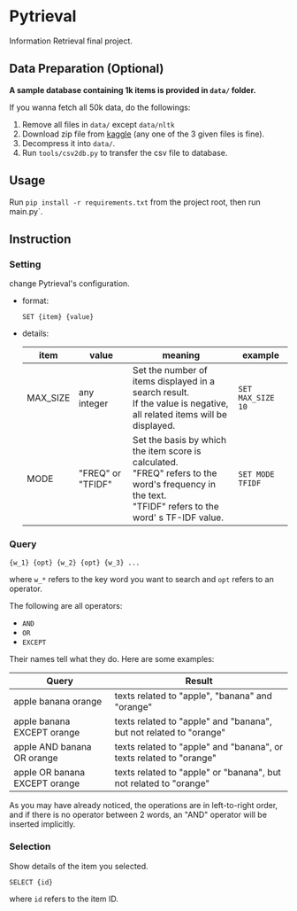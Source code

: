 # Pytrieval

Information Retrieval final project.

## Data Preparation (Optional)

**A sample database containing 1k items is provided in  `data/` folder.** 

If you wanna fetch all 50k data, do the followings:

1. Remove all files in `data/` except `data/nltk`
2. Download zip file from [kaggle](https://www.kaggle.com/snapcrack/all-the-news) (any one of the 3 given files is fine).
3. Decompress it into `data/`.
4. Run `tools/csv2db.py` to transfer the csv file to database.

## Usage

Run `pip install -r requirements.txt` from the project root, then run main.py`.

## Instruction

### Setting

change Pytrieval's configuration.

+ format: 

  ```SET {item} {value}```

+ details:

  | item     | value             | meaning                                                      | example           |
  | -------- | ----------------- | ------------------------------------------------------------ | ----------------- |
  | MAX_SIZE | any integer       | Set the number of items displayed in a search result.<br>If the value is negative, all related items will be displayed. | `SET MAX_SIZE 10` |
  | MODE     | "FREQ" or "TFIDF" | Set the basis by which the item score is calculated.<br>"FREQ" refers to the word's  frequency in the text.<br>"TFIDF" refers to the word' s TF-IDF value. | `SET MODE TFIDF`  |

### Query

```
{w_1} {opt} {w_2} {opt} {w_3} ...
```

where `w_*` refers to the key word you want to search and `opt` refers to an operator.

The following are all operators:

+ `AND`
+ `OR`
+ `EXCEPT`

Their names tell what they do. Here are some examples: 

| Query                         | Result                                                       |
| ----------------------------- | ------------------------------------------------------------ |
| apple banana orange           | texts related to "apple", "banana" and "orange"              |
| apple banana EXCEPT orange    | texts related to "apple" and "banana", but not related to "orange" |
| apple AND banana OR orange    | texts related to "apple" and "banana", or texts related to "orange" |
| apple OR banana EXCEPT orange | texts related to "apple" or "banana", but not related to "orange" |

As you may have already noticed, the operations are in left-to-right order, and if there is no operator between 2 words, an "AND" operator will be inserted implicitly.

### Selection

Show details of the item you selected.

```SELECT {id}```

where `id` refers to the item ID. 
